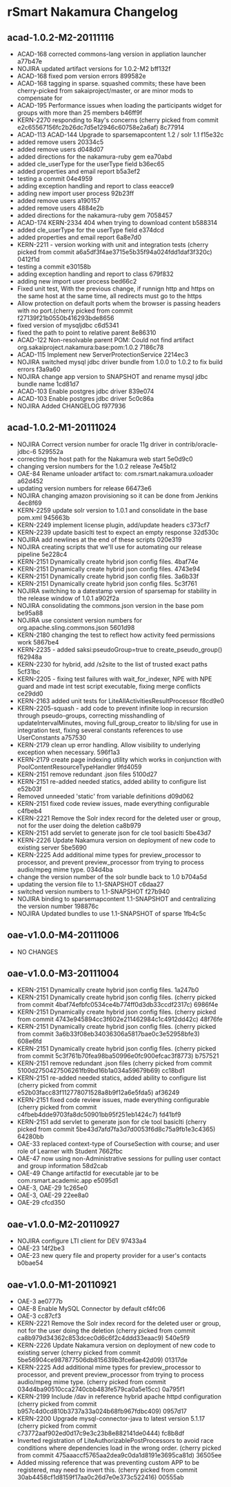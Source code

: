 rSmart Nakamura Changelog
=========================

acad-1.0.2-M2-20111116
----------------------

* ACAD-168 corrected commons-lang version in appliation launcher a77b47e
* NOJIRA updated artifact versions for 1.0.2-M2 bff132f
* ACAD-168 fixed pom version errors 899582e
* ACAD-168 tagging in sparse. squashed commits; these have been cherry-picked from sakaiproject/master, or are minor mods to compensate for 
* ACAD-195 Performance issues when loading the participants widget for groups with more than 25 members b46ff9f
* KERN-2270 responding to Ray's concerns (cherry picked from commit e2c65567156fc2b26dc7d5e12946c60758e2a6af) 8c77914
* ACAD-113 ACAD-144 Upgrade to sparsemapcontent 1.2 / solr 1.1 f15e32c
* added remove users 20334c5
* added remove users d048d07
* added directions for the nakamura-ruby gem ea70abd
* added cle_userType for the userType field b36ec65
* added properties and email report b5a3ef2
* testing a commit 04e4959
* adding exception handling and report to class eeacce9
* adding new import user process 92b23ff
* added remove users a190157
* added remove users 4884e2b
* added directions for the nakamura-ruby gem 7058457
* ACAD-174 KERN-2334 404 when trying to download content b588314
* added cle_userType for the userType field e374dcd
* added properties and email report 6a8e7d0
* KERN-2211 - version working with unit and integration tests (cherry picked from commit a6a5df3f4ae3715e5b35f94a024fdd1daf3f320c) 0412f1d
* testing a commit e30158b
* adding exception handling and report to class 679f832
* adding new import user process bed66c2
* Fixed unit test, With the previous change, if runnign http and https on the same host at the same time, all redirects must go to the https
* Allow protection on default ports whem the browser is passing headers with no port.(cherry picked from commit f27139f21b0550b416293bde8656
* fixed version of mysqljdbc c6d5341
* fixed the path to point to relative parent 8e86310
* ACAD-122 Non-resolvable parent POM: Could not find artifact org.sakaiproject.nakamura:base:pom:1.0.2 7186c78
* ACAD-115 Implement new ServerProtectionService 2214ec3
* NOJIRA switched mysql jdbc driver bundle from 1.0.0 to 1.0.2 to fix build errors f3a9a60
* NOJIRA change app version to SNAPSHOT and rename mysql jdbc bundle name 1cd81d7
* ACAD-103 Enable postgres jdbc driver 839e074
* ACAD-103 Enable postgres jdbc driver 5c0c86a
* NOJIRA Added CHANGELOG f977936

acad-1.0.2-M1-20111024
----------------------

* NOJIRA Correct version number for oracle 11g driver in contrib/oracle-jdbc-6 529552a
* correcting the host path for the Nakamura web start 5e0d9c0
* changing version numbers for the 1.0.2 release 7e45b12
* OAE-84 Rename unloader artifact to: com.rsmart.nakamura.uxloader a62d452
* updating version numbers for release 66473e6
* NOJIRA changing amazon provisioning so it can be done from Jenkins 4ec8f69
* KERN-2259 update solr version to 1.0.1 and consolidate in the base pom.xml 945663b
* KERN-2249 implement license plugin, add/update headers c373cf7
* KERN-2239 update basiclti test to expect an empty response 32d530c
* NOJIRA add newlines at the end of these scripts 020e319
* NOJIRA creating scripts that we'll use for automating our release pipeline 5e228c4
* KERN-2151 Dynamically create hybrid json config files. 4baf74e
* KERN-2151 Dynamically create hybrid json config files. 4743e94
* KERN-2151 Dynamically create hybrid json config files. 3a6b33f
* KERN-2151 Dynamically create hybrid json config files. 5c3f761
* NOJIRA switching to a datestamp version of sparsemap for stability in the release window of 1.0.1 a902f2a
* NOJIRA consolidating the commons.json version in the base pom be95a88
* NOJIRA use consistent version numbers for org.apache.sling.commons.json 5601d98
* KERN-2180 changing the test to reflect how activity feed permissions work 5867be4
* KERN-2235 - added saksi:pseudoGroup=true to create_pseudo_group() f62948a
* KERN-2230 for hybrid, add /s2site to the list of trusted exact paths 5cf31bc
* KERN-2205 - fixing test failures with wait_for_indexer, NPE with NPE guard and made int test script executable, fixing merge conflicts ce29dd0
* KERN-2163 added unit tests for LiteAllActivitiesResultProcessor f8cd9e0
* KERN-2205-squash - add code to prevent infinite loop in recursion through pseudo-groups, correcting misshandling of updateIntervalMinutes, moving full_group_creator to lib/sling for use in integration test, fixing several constants references to use UserConstants a757530
* KERN-2179 clean up error handling. Allow visibility to underlying exception when necessary. 596f1a3
* KERN-2179 create page indexing utility which works in conjunction with PoolContentResourceTypeHandler 9fd4059
* KERN-2151 remove redundant .json files 5100d27
* KERN-2151 re-added needed statics, added ability to configure list e52b03f
* Removed unneeded 'static' from variable definitions d09d062
* KERN-2151 fixed code review issues, made everything configurable c4fbeb4
* KERN-2221 Remove the Solr index record for the deleted user or group, not for the user doing the deletion ca8b979
* KERN-2151 add servlet to generate json for cle tool basiclti 5be43d7
* KERN-2226 Update Nakamura version on deployment of new code to existing server 5be5690
* KERN-2225 Add additional mime types for preview_processor to processor, and prevent preview_processor from trying to process audio/mpeg mime type. 034d4ba
* change the version number of the solr bundle back to 1.0 b704a5d
* updating the version file to 1.1-SNAPSHOT c6daa27
* switched version numbers to 1.1-SNAPSHOT f27b940
* NOJIRA binding to sparsemapcontent 1.1-SNAPSHOT and centralizing the version number 198876c
* NOJIRA Updated bundles to use 1.1-SNAPSHOT of sparse 1fb4c5c

oae-v1.0.0-M4-20111006
----------------------

* NO CHANGES

oae-v1.0.0-M3-20111004
----------------------

* KERN-2151 Dynamically create hybrid json config files. 1a247b0
* KERN-2151 Dynamically create hybrid json config files. (cherry picked from commit 4baf74efbfc0534ce4b774ff0d3db33ccdf2317c) 6986f4e
* KERN-2151 Dynamically create hybrid json config files. (cherry picked from commit 4743e945894cc3f602e211462984c1c4912dd42c) 48f76fe
* KERN-2151 Dynamically create hybrid json config files. (cherry picked from commit 3a6b33f08eb34036306a5817bae0c3e52958bfe3) 608e6fd
* KERN-2151 Dynamically create hybrid json config files. (cherry picked from commit 5c3f761b70fea98ba50996e0fc900efcac3f8773) b757521
* KERN-2151 remove redundant .json files (cherry picked from commit 5100d2750427506261fb9bd16b1a034a59679b69) cc18bd1
* KERN-2151 re-added needed statics, added ability to configure list (cherry picked from commit e52b03facc83f112778071528a8b9f12a6e5fda5) af36249
* KERN-2151 fixed code review issues, made everything configurable (cherry picked from commit c4fbeb4dde9703fa8dc50901bb95f251eb1424c7) fd41bf9
* KERN-2151 add servlet to generate json for cle tool basiclti (cherry picked from commit 5be43d7afd7fa3d7d0053f6d8c75a9fb1e3c4365) 64280bb
* OAE-33 replaced context-type of CourseSection with course; and user role of Learner with Student 7662fbc
* OAE-47 now using non-Administrative sessions for pulling user contact and group information 58d2cab
* OAE-49 Change artifactId for executable jar to be com.rsmart.academic.app e5095d1
* OAE-3, OAE-29 1c265e0
* OAE-3, OAE-29 22ee8a0
* OAE-29 cfcd350

oae-v1.0.0-M2-20110927
----------------------

* NOJIRA configure LTI client for DEV 97433a4
* OAE-23 14f2be3
* OAE-23 new query file and property provider for a user's contacts b0bae54

oae-v1.0.0-M1-20110921
----------------------

* OAE-3 ae0777b
* OAE-8 Enable MySQL Connector by default cf4fc06
* OAE-3 cc87cf3
* KERN-2221 Remove the Solr index record for the deleted user or group, not for the user doing the deletion (cherry picked from commit ca8b979d34362c853dcec0d6c6f2c4ddd33eaac9) 540e5f9
* KERN-2226 Update Nakamura version on deployment of new code to existing server (cherry picked from commit 5be56904ce987877506db815639b3fce6ae42d09) 01317de
* KERN-2225 Add additional mime types for preview_processor to processor, and prevent preview_processor from trying to process audio/mpeg mime type. (cherry picked from commit 034d4ba90510cca2740cbb483fe579ca0a5e15cc) 0a795f1
* KERN-2199 Include /dav in reference hybrid apache httpd configuration (cherry picked from commit b957c4d0cd810b3737a33a024b68fb967fdbc409) 0957d17
* KERN-2200 Upgrade mysql-connector-java to latest version 5.1.17 (cherry picked from commit c73772aaf902ed0d17c9e3c23b8e882141de0444) fc8b8df
* Inverted registration of LiteAuthorizablePostProcessors to avoid race conditions where dependencies load in the wrong order. (cherry picked from commit 475aaaccf5765aa2dea9c0da1d8191e3695ca81d) 36505ee
* Added missing reference that was preventing custom APP to be registered, may need to invert this. (cherry picked from commit 30ab4458cf1d8159f17aa0c26d7e0e373c522416) 00555ab


